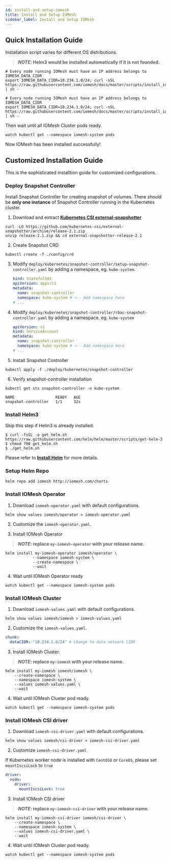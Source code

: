 ```yaml
---
id: install-and-setup-iomesh
title: Install and Setup IOMesh
sidebar_label: Install and Setup IOMesh
---
```


## Quick Installation Guide

Installation script varies for different OS distributions.

> **_NOTE_: Helm3 would be installed automatically if it is not founded.**

<!--DOCUSAURUS_CODE_TABS-->

<!--RHEL7/CentOS7-->

```shell
# Every node running IOMesh must have an IP address belongs to IOMESH_DATA_CIDR
export IOMESH_DATA_CIDR=10.234.1.0/24; curl -sSL https://raw.githubusercontent.com/iomesh/docs/master/scripts/install_iomesh_el7.sh | sh -
```

<!--RHEL8/CentOS8/CoreOS-->

```shell
# Every node running IOMesh must have an IP address belongs to IOMESH_DATA_CIDR
export IOMESH_DATA_CIDR=10.234.1.0/24; curl -sSL https://raw.githubusercontent.com/iomesh/docs/master/scripts/install_iomesh_el8.sh | sh -
```
<!--END_DOCUSAURUS_CODE_TABS-->

Then wait until all IOMesh Cluster pods ready.

```shell
watch kubectl get --namespace iomesh-system pods
```

Now IOMesh has been installed successfully!

## Customized Installation Guide

This is the sophisticated installtion guide for customized configurations.

### Deploy Snapshot Controller

Install Snapshot Controller for creating snapshot of volumes.
There should be **only one instance** of Snapshot Controller running in the Kubernetes cluster.

1. Download and extract **[Kubernetes CSI external-snapshotter](https://github.com/kubernetes-csi/external-snapshotter/tree/release-2.1)**

```shell
curl -LO https://github.com/kubernetes-csi/external-snapshotter/archive/release-2.1.zip
unzip release-2.1.zip && cd external-snapshotter-release-2.1
```

2. Create Snapshot CRD

```shell
kubectl create -f ./config/crd
```

3. Modify `deploy/kubernetes/snapshot-controller/setup-snapshot-controller.yaml` by adding a namespace, eg. `kube-system`.

   ```yaml
   kind: StatefulSet
   apiVersion: apps/v1
   metadata:
     name: snapshot-controller
     namespace: kube-system # <-- Add namespace here
   # ...
   ```

4. Modify `deploy/kubernetes/snapshot-controller/rbac-snapshot-controller.yaml` by adding a namespace. eg. `kube-system`

   ```yaml
   apiVersion: v1
   kind: ServiceAccount
   metadata:
     name: snapshot-controller
     namespace: kube-system # <-- Add namespace here
   # ...
   ```

5. Install Snapshot Controller

```shell
kubectl apply -f ./deploy/kubernetes/snapshot-controller
```

6. Verify snapshot-controller installation

```shell
kubectl get sts snapshot-controller -n kube-system
```

```output
NAME                  READY   AGE
snapshot-controller   1/1     32s
```

### Install Helm3

Skip this step if Helm3 is already installed.

```shell
$ curl -fsSL -o get_helm.sh https://raw.githubusercontent.com/helm/helm/master/scripts/get-helm-3
$ chmod 700 get_helm.sh
$ ./get_helm.sh
```

Please refer to **[Install Helm](https://helm.sh/docs/intro/install/)** for more details.


### Setup Helm Repo

```shell
helm repo add iomesh http://iomesh.com/charts
```

### Install IOMesh Operator

1. Download `iomesh-operator.yaml` with default configurations.

```shell
helm show values iomesh/operator > iomesh-operator.yaml
```

2. Customize the `iomesh-operator.yaml`.

3. Install IOMesh Operator

> **_NOTE_: replace `my-iomesh-operator` with your release name.**
```shell
helm install my-iomesh-operator iomesh/operator \
	       	--namespace iomesh-system \
	       	--create-namespace \
	       	--wait
```

4. Wait until IOMesh Operator ready

```shell
watch kubectl get --namespace iomesh-system pods
```

### Install IOMesh Cluster

1. Download `iomesh-values.yaml` with default configurations.

```shell
helm show values iomesh/iomesh > iomesh-values.yaml
```

2. Customize the `iomesh-values.yaml`.

```yaml
chunk:
  dataCIDR: "10.234.1.0/24" # change to data network CIDR
```

3. Install IOMesh Cluster.

> **_NOTE_: replace `my-iomesh` with your release name.**

```shell
helm install my-iomesh iomesh/iomesh \
    --create-namespace \
    --namespace iomesh-system \
    --values iomesh-values.yaml \
    --wait
```

4. Wait until IOMesh Cluster pod ready.

```
watch kubectl get --namespace iomesh-system pods
```

### Install IOMesh CSI driver

1. Download `iomesh-csi-driver.yaml` with default configurations.

```shell
helm show values iomesh/csi-driver > iomesh-csi-driver.yaml
```

2. Customize `iomesh-csi-driver.yaml`

If Kubernetes worker node is installed with `CentOS8` or `CoreOS`, please set `mountIscsiLock` to `true`

```yaml
driver:
  node:
    driver:
      mountIscsiLock: true
```

3. Install IOMesh CSI driver

> **_NOTE_: replace `my-iomesh-csi-driver` with your release name.**

```shell
helm install my-iomesh-csi-driver iomesh/csi-driver \
    --create-namespace \
    --namespace iomesh-system \
    --values iomesh-csi-driver.yaml \
    --wait
```

4. Wait until IOMesh Cluster pod ready.

```
watch kubectl get --namespace iomesh-system pods
```

[1]: http://iomesh.com/charts
[2]: http://www.iomesh.com/docs/installation/setup-iomesh-storage#setup-data-network
